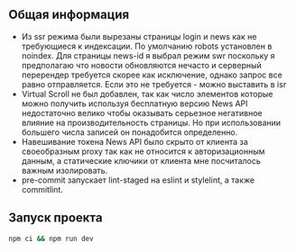 ## Общая информация

- Из ssr режима были вырезаны страницы login и news как не требующиеся к индексации. По умолчанию robots установлен в noindex. Для страницы news-id я выбрал режим swr поскольку я предполагаю что новости обновляются нечасто и серверный перерендер требуется скорее как исключение, однако запрос все равно отправляется. Если это не требуется - можно выставить в isr
- Virtual Scroll не был добавлен, так как число элементов которые можно получить используя бесплатную версию News API недостаточно велико чтобы оказывать серьезное негативное влияние на производительность страницы. Но при использовании большего числа записей он понадобится определенно.
- Навешивание токена News API было скрыто от клиента за своеобразным proxy так как не относится к авторизационным данным, а статические ключики от клиента мне посчиталось важным изолировать.
- pre-commit запускает lint-staged на eslint и stylelint, а также commitlint.

## Запуск проекта

```bash
npm ci && npm run dev
```